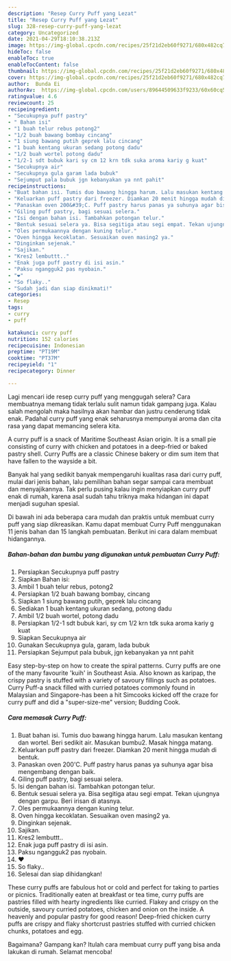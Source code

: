 ```yaml
---
description: "Resep Curry Puff yang Lezat"
title: "Resep Curry Puff yang Lezat"
slug: 328-resep-curry-puff-yang-lezat
category: Uncategorized
date: 2021-04-29T18:10:38.213Z
image: https://img-global.cpcdn.com/recipes/25f21d2eb60f9271/680x482cq70/curry-puff-foto-resep-utama.jpg
hideToc: false
enableToc: true
enableTocContent: false
thumbnail: https://img-global.cpcdn.com/recipes/25f21d2eb60f9271/680x482cq70/curry-puff-foto-resep-utama.jpg
cover: https://img-global.cpcdn.com/recipes/25f21d2eb60f9271/680x482cq70/curry-puff-foto-resep-utama.jpg
author:  Bunda Ei
authorAv:  https://img-global.cpcdn.com/users/89644509633f9233/60x60cq50/avatar.jpg
ratingvalue: 4.6
reviewcount: 25
recipeingredient:
- "Secukupnya puff pastry"
- " Bahan isi"
- "1 buah telur rebus potong2"
- "1/2 buah bawang bombay cincang"
- "1 siung bawang putih geprek lalu cincang"
- "1 buah kentang ukuran sedang potong dadu"
- "1/2 buah wortel potong dadu"
- "1/2-1 sdt bubuk kari sy cm 12 krn tdk suka aroma kariy g kuat"
- "Secukupnya air"
- "Secukupnya gula garam lada bubuk"
- "Sejumput pala bubuk jgn kebanyakan ya nnt pahit"
recipeinstructions:
- "Buat bahan isi. Tumis duo bawang hingga harum. Lalu masukan kentang dan wortel. Beri sedikit air. Masukan bumbu2. Masak hingga matang."
- "Keluarkan puff pastry dari freezer. Diamkan 20 menit hingga mudah di bentuk."
- "Panaskan oven 200&#39;C. Puff pastry harus panas ya suhunya agar bisa mengembang dengan baik."
- "Giling puff pastry, bagi sesuai selera."
- "Isi dengan bahan isi. Tambahkan potongan telur."
- "Bentuk sesuai selera ya. Bisa segitiga atau segi empat. Tekan ujungnya dengan garpu. Beri irisan di atasnya."
- "Oles permukaannya dengan kuning telur."
- "Oven hingga kecoklatan. Sesuaikan oven masing2 ya."
- "Dinginkan sejenak."
- "Sajikan."
- "Kres2 lembuttt.."
- "Enak juga puff pastry di isi asin."
- "Paksu ngangguk2 pas nyobain."
- "❤"
- "So flaky.."
- "Sudah jadi dan siap dinikmati!"
categories:
- Resep
tags:
- curry
- puff

katakunci: curry puff 
nutrition: 152 calories
recipecuisine: Indonesian
preptime: "PT19M"
cooktime: "PT37M"
recipeyield: "1"
recipecategory: Dinner

---
```



Lagi mencari ide resep curry puff yang menggugah selera? Cara membuatnya memang tidak terlalu sulit namun tidak gampang juga. Kalau salah mengolah maka hasilnya akan hambar dan justru cenderung tidak enak. Padahal curry puff yang enak seharusnya mempunyai aroma dan cita rasa yang dapat memancing selera kita.


A curry puff is a snack of Maritime Southeast Asian origin. It is a small pie consisting of curry with chicken and potatoes in a deep-fried or baked pastry shell. Curry Puffs are a classic Chinese bakery or dim sum item that have fallen to the wayside a bit.

Banyak hal yang sedikit banyak mempengaruhi kualitas rasa dari curry puff, mulai dari jenis bahan, lalu pemilihan bahan segar sampai cara membuat dan menyajikannya. Tak perlu pusing kalau ingin menyiapkan curry puff enak di rumah, karena asal sudah tahu triknya maka hidangan ini dapat menjadi suguhan spesial.


Di bawah ini ada beberapa cara mudah dan praktis untuk membuat curry puff yang siap dikreasikan. Kamu dapat membuat Curry Puff menggunakan 11 jenis bahan dan 15 langkah pembuatan. Berikut ini cara dalam membuat hidangannya.

<!--inarticleads1-->

##### Bahan-bahan dan bumbu yang digunakan untuk pembuatan Curry Puff:

1. Persiapkan Secukupnya puff pastry
1. Siapkan  Bahan isi:
1. Ambil 1 buah telur rebus, potong2
1. Persiapkan 1/2 buah bawang bombay, cincang
1. Siapkan 1 siung bawang putih, geprek lalu cincang
1. Sediakan 1 buah kentang ukuran sedang, potong dadu
1. Ambil 1/2 buah wortel, potong dadu
1. Persiapkan 1/2-1 sdt bubuk kari, sy cm 1/2 krn tdk suka aroma kariy g kuat
1. Siapkan Secukupnya air
1. Gunakan Secukupnya gula, garam, lada bubuk
1. Persiapkan Sejumput pala bubuk, jgn kebanyakan ya nnt pahit


Easy step-by-step on how to create the spiral patterns. Curry puffs are one of the many favourite &#39;kuih&#39; in Southeast Asia. Also known as karipap, the crispy pastry is stuffed with a variety of savoury fillings such as potatoes. Curry Puff-a snack filled with curried potatoes commonly found in Malaysian and Singapore-has been a hit Simcooks kicked off the craze for curry puff and did a &#34;super-size-me&#34; version; Budding Cook. 

<!--inarticleads2-->

##### Cara memasak Curry Puff:

1. Buat bahan isi. Tumis duo bawang hingga harum. Lalu masukan kentang dan wortel. Beri sedikit air. Masukan bumbu2. Masak hingga matang.
1. Keluarkan puff pastry dari freezer. Diamkan 20 menit hingga mudah di bentuk.
1. Panaskan oven 200&#39;C. Puff pastry harus panas ya suhunya agar bisa mengembang dengan baik.
1. Giling puff pastry, bagi sesuai selera.
1. Isi dengan bahan isi. Tambahkan potongan telur.
1. Bentuk sesuai selera ya. Bisa segitiga atau segi empat. Tekan ujungnya dengan garpu. Beri irisan di atasnya.
1. Oles permukaannya dengan kuning telur.
1. Oven hingga kecoklatan. Sesuaikan oven masing2 ya.
1. Dinginkan sejenak.
1. Sajikan.
1. Kres2 lembuttt..
1. Enak juga puff pastry di isi asin.
1. Paksu ngangguk2 pas nyobain.
1. ❤
1. So flaky..
1. Selesai dan siap dihidangkan!

These curry puffs are fabulous hot or cold and perfect for taking to parties or picnics. Traditionally eaten at breakfast or tea time, curry puffs are pastries filled with hearty ingredients like curried. Flakey and crispy on the outside, savoury curried potatoes, chicken and onion on the inside. A heavenly and popular pastry for good reason! Deep-fried chicken curry puffs are crispy and flaky shortcrust pastries stuffed with curried chicken chunks, potatoes and egg. 

Bagaimana? Gampang kan? Itulah cara membuat curry puff yang bisa anda lakukan di rumah. Selamat mencoba!

